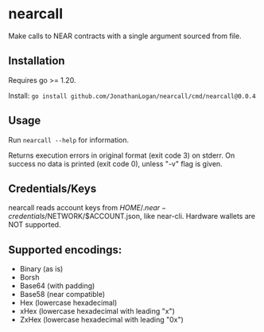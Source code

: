 # nearcall
Make calls to NEAR contracts with a single argument sourced from file.

## Installation

Requires go >= 1.20.

Install: `go install github.com/JonathanLogan/nearcall/cmd/nearcall@0.0.4`

## Usage

Run `nearcall --help` for information.

Returns execution errors in original format (exit code 3) on stderr. On success no data is printed (exit code 0), unless "-v" flag is given.

## Credentials/Keys

nearcall reads account keys from $HOME/.near-credentials/$NETWORK/$ACCOUNT.json, like near-cli.
Hardware wallets are NOT supported.


## Supported encodings:

  - Binary (as is)
  - Borsh 
  - Base64 (with padding)
  - Base58 (near compatible)
  - Hex (lowercase hexadecimal)
  - xHex (lowercase hexadecimal with leading "x")
  - ZxHex (lowercase hexadecimal with leading "0x")
